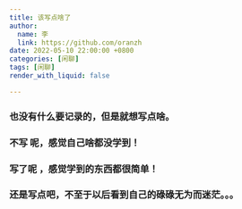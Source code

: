 ```yaml
---
title: 该写点啥了
author:
  name: 李
  link: https://github.com/oranzh
date: 2022-05-10 22:00:00 +0800
categories: [闲聊]
tags: [闲聊]
render_with_liquid: false

---
```






###  也没有什么要记录的，但是就想写点啥。
### 不写 呢，感觉自己啥都没学到！
### 写了呢 ，感觉学到的东西都很简单！
### 还是写点吧，不至于以后看到自己的碌碌无为而迷茫。。。

